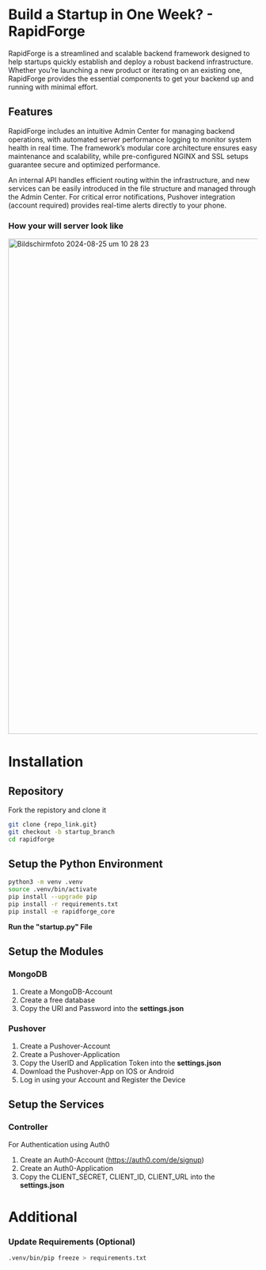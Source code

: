 # Build a Startup in One Week? - RapidForge

RapidForge is a streamlined and scalable backend framework designed to help startups quickly establish and deploy a robust backend infrastructure. Whether you’re launching a new product or iterating on an existing one, RapidForge provides the essential components to get your backend up and running with minimal effort.

## Features

RapidForge includes an intuitive Admin Center for managing backend operations, with automated server performance logging to monitor system health in real time. The framework’s modular core architecture ensures easy maintenance and scalability, while pre-configured NGINX and SSL setups guarantee secure and optimized performance.

An internal API handles efficient routing within the infrastructure, and new services can be easily introduced in the file structure and managed through the Admin Center. For critical error notifications, Pushover integration (account required) provides real-time alerts directly to your phone.

### How your will server look like

<img width="1001" alt="Bildschirmfoto 2024-08-25 um 10 28 23" src="https://github.com/user-attachments/assets/22379ee9-a32a-47bc-afc8-c6dcc377c348">

# Installation

## Repository

Fork the repistory and clone it

```bash
git clone {repo_link.git}
git checkout -b startup_branch
cd rapidforge
```

## Setup the Python Environment
```bash
python3 -m venv .venv
source .venv/bin/activate
pip install --upgrade pip
pip install -r requirements.txt
pip install -e rapidforge_core
```
__Run the "startup.py" File__

## Setup the Modules

### MongoDB
1. Create a MongoDB-Account
2. Create a free database
3. Copy the URI and Password into the __settings.json__

### Pushover
1. Create a Pushover-Account
2. Create a Pushover-Application
3. Copy the UserID and Application Token into the __settings.json__
4. Download the Pushover-App on IOS or Android
5. Log in using your Account and Register the Device

## Setup the Services

### Controller
For Authentication using Auth0
1. Create an Auth0-Account (https://auth0.com/de/signup)
2. Create an Auth0-Application
3. Copy the CLIENT_SECRET, CLIENT_ID, CLIENT_URL into the __settings.json__

# Additional

### Update Requirements (Optional)
```bash
.venv/bin/pip freeze > requirements.txt
```
